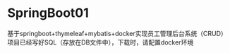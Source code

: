 # SpringBoot01
基于springboot+thymeleaf+mybatis+docker实现员工管理后台系统（CRUD）
项目已经写好SQL（存放在DB文件中），下载时，请配置docker环境
